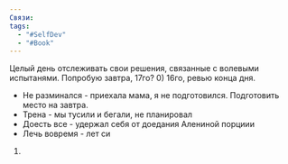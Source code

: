 ```yaml
---
Связи: 
tags:
  - "#SelfDev"
  - "#Book"
---
```

Целый день отслеживать свои решения, связанные с волевыми испытанями. Попробую завтра, 17го?
0) 16го, ревью конца дня. 
- Не разминался - приехала мама, я не подготовился. Подготовить место на завтра.
- Трена - мы тусили и бегали, не планировал
- Доесть все - удержал себя от доедания Алениной порциии
- Лечь вовремя - лет си
1) 